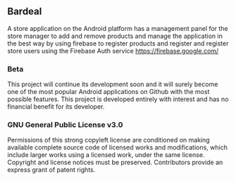 ## Bardeal

A store application on the Android platform has a management panel for the store manager to add and remove products and manage the application in the best way by using firebase to register products and register and register store users using the Firebase Auth service https://firebase.google.com/

### Beta

This project will continue its development soon and it will surely become one of the most popular Android applications on Github with the most possible features. This project is developed entirely with interest and has no financial benefit for its developer.

### GNU General Public License v3.0

Permissions of this strong copyleft license are conditioned on making available complete source code of licensed works and modifications, which include larger works using a licensed work, under the same license. Copyright and license notices must be preserved. Contributors provide an express grant of patent rights.
